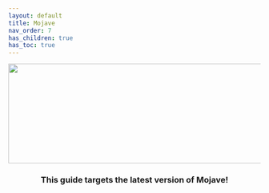 ```yaml
---
layout: default
title: Mojave
nav_order: 7
has_children: true
has_toc: true
---
```


<p align="center">
  <img width="650" height="200" src="../../../assets/HeaderMojave.png">
</p>

<h3 align="center">This guide targets the latest version of Mojave!</h3>
